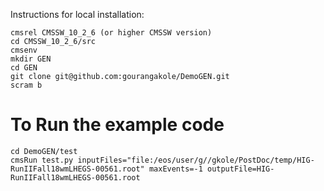 Instructions for local installation:

 ```
 cmsrel CMSSW_10_2_6 (or higher CMSSW version)
 cd CMSSW_10_2_6/src
 cmsenv
 mkdir GEN
 cd GEN
 git clone git@github.com:gourangakole/DemoGEN.git 
 scram b
 ```

# To Run the example code
```
cd DemoGEN/test
cmsRun test.py inputFiles="file:/eos/user/g//gkole/PostDoc/temp/HIG-RunIIFall18wmLHEGS-00561.root" maxEvents=-1 outputFile=HIG-RunIIFall18wmLHEGS-00561.root
```